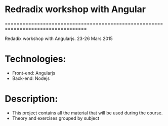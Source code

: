 # Redradix workshop with Angular
==================================================================================

Redadix workshop with Angularjs. 23-26 Mars 2015

# Technologies:

 * Front-end: Angularjs
 * Back-end: Nodejs

# Description:

 * This project contains all the material that will be used during the course.
 * Theory and exercises grouped by subject

